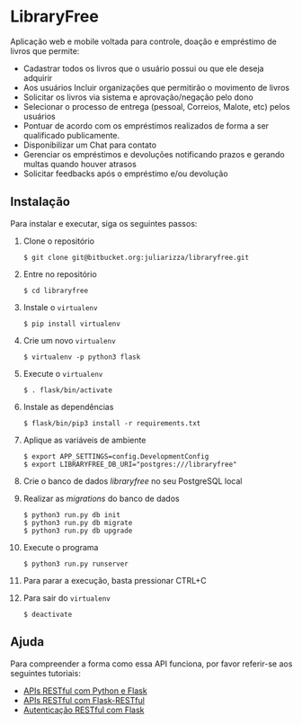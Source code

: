 # LibraryFree
Aplicação web e mobile voltada para controle, doação e empréstimo de livros que permite:
* Cadastrar todos os livros que o usuário possui ou que ele deseja adquirir
* Aos usuários Incluir organizações que permitirão o movimento de livros
* Solicitar os livros via sistema e aprovação/negação pelo dono
* Selecionar o processo de entrega (pessoal, Correios, Malote, etc) pelos usuários
* Pontuar de acordo com os empréstimos realizados de forma a ser qualificado publicamente.
* Disponibilizar um Chat para contato
* Gerenciar os empréstimos e devoluções notificando prazos e gerando multas quando houver atrasos
* Solicitar feedbacks após o empréstimo e/ou devolução


## Instalação
Para instalar e executar, siga os seguintes passos:  

1. Clone o repositório

    ```
    $ git clone git@bitbucket.org:juliarizza/libraryfree.git
    ```

2. Entre no repositório

    ```
    $ cd libraryfree
    ```

3. Instale o `virtualenv`

    ```
    $ pip install virtualenv
    ```

4. Crie um novo `virtualenv`

    ```
    $ virtualenv -p python3 flask
    ```

5. Execute o `virtualenv`

    ```
    $ . flask/bin/activate
    ```

6. Instale as dependências

    ```
    $ flask/bin/pip3 install -r requirements.txt
    ```

7. Aplique as variáveis de ambiente

    ```
    $ export APP_SETTINGS=config.DevelopmentConfig
    $ export LIBRARYFREE_DB_URI="postgres:///libraryfree"
    ```

8. Crie o banco de dados *libraryfree* no seu PostgreSQL local
9. Realizar as *migrations* do banco de dados

    ```
    $ python3 run.py db init
    $ python3 run.py db migrate
    $ python3 run.py db upgrade
    ```

10. Execute o programa

    ```
    $ python3 run.py runserver
    ```

11. Para parar a execução, basta pressionar CTRL+C
12. Para sair do `virtualenv`

    ```
    $ deactivate
    ```

## Ajuda
Para compreender a forma como essa API funciona, por favor referir-se aos seguintes tutoriais:
* [APIs RESTful com Python e Flask](https://blog.miguelgrinberg.com/post/designing-a-restful-api-with-python-and-flask)  
* [APIs RESTful com Flask-RESTful](https://blog.miguelgrinberg.com/post/designing-a-restful-api-using-flask-restful)  
* [Autenticação RESTful com Flask](https://blog.miguelgrinberg.com/post/restful-authentication-with-flask)  
